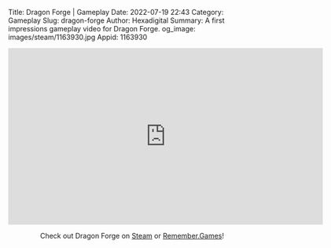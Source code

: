 Title: Dragon Forge | Gameplay
Date: 2022-07-19 22:43
Category: Gameplay
Slug: dragon-forge
Author: Hexadigital
Summary: A first impressions gameplay video for Dragon Forge.
og_image: images/steam/1163930.jpg
Appid: 1163930

<center><iframe src="https://www.youtube.com/embed/5Lh-OS07X-s?feature=oembed" allow="accelerometer; autoplay; encrypted-media; gyroscope; picture-in-picture" width="640" height="360" frameborder="0"></iframe>

Check out Dragon Forge on [Steam](https://store.steampowered.com/app/1163930/?curator_clanid=34633900) or [Remember.Games](https://remember.games/game/6132/)!</center>

